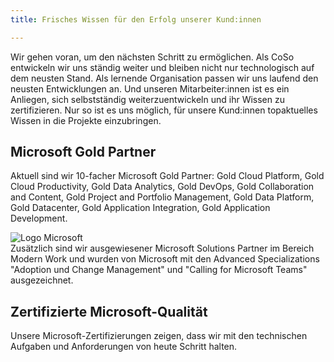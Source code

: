 ```yaml
---
title: Frisches Wissen für den Erfolg unserer Kund:innen

---
```

Wir gehen voran, um den nächsten Schritt zu ermöglichen. Als CoSo entwickeln wir uns ständig weiter und bleiben nicht nur technologisch auf dem neusten Stand. Als lernende Organisation passen wir uns laufend den neusten Entwicklungen an. Und unseren Mitarbeiter:innen ist es ein Anliegen, sich selbstständig weiterzuentwickeln und ihr Wissen zu zertifizieren. Nur so ist es uns möglich, für unsere Kund:innen topaktuelles Wissen in die Projekte einzubringen.

## Microsoft Gold Partner

Aktuell sind wir 10-facher Microsoft Gold Partner: Gold Cloud Platform, Gold Cloud Productivity, Gold Data Analytics, Gold DevOps, Gold Collaboration and Content, Gold Project and Portfolio Management, Gold Data Platform, Gold Datacenter, Gold Application Integration, Gold Application Development.

![Logo Microsoft](/uploads/design-ohne-titel-2.png "Microsoft Solutions Partner Modern Work")  
Zusätzlich sind wir ausgewiesener Microsoft Solutions Partner im Bereich Modern Work und wurden von Microsoft mit den Advanced Specializations "Adoption und Change Management" und "Calling for Microsoft Teams" ausgezeichnet.

## Zertifizierte Microsoft-Qualität

Unsere Microsoft-Zertifizierungen zeigen, dass wir mit den technischen Aufgaben und Anforderungen von heute Schritt halten.